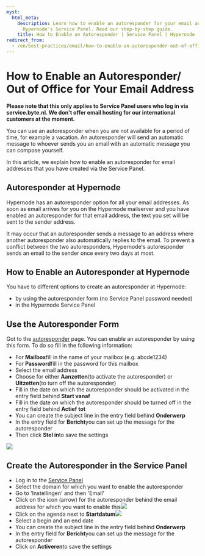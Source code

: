 ```yaml
---
myst:
  html_meta:
    description: Learn how to enable an autoresponder for your email address using
      Hypernode's Service Panel. Read our step-by-step guide.
    title: How to Enable an Autoresponder | Service Panel | Hypernode
redirect_from:
  - /en/best-practices/email/how-to-enable-an-autoresponder-out-of-office-for-your-email-address/
---
```


<!-- source: https://support.hypernode.com/en/best-practices/email/how-to-enable-an-autoresponder-out-of-office-for-your-email-address/ -->

# How to Enable an Autoresponder/ Out of Office for Your Email Address

**Please note that this only applies to Service Panel users who log in via service.byte.nl. We don't offer email hosting for our international customers at the moment.**

You can use an autoresponder when you are not available for a period of time, for example a vacation. An autoresponder will send an automatic message to whoever sends you an email with an automatic message you can compose yourself.

In this article, we explain how to enable an autoresponder for email addresses that you have created via the Service Panel.

## Autoresponder at Hypernode

Hypernode has an autoresponder option for all your email addresses. As soon as email arrives for you on the Hypernode mailserver and you have enabled an autoresponder for that email address, the text you set will be sent to the sender address.

It may occur that an autoresponder sends a message to an address where another autoresponder also automatically replies to the email. To prevent a conflict between the two autoresponders, Hypernode's autoresponder sends an email to the sender once every two days at most.

## How to Enable an Autoresponder at Hypernode

You have to different options to create an autoresponder at Hypernode:

- by using the autoresponder form (no Service Panel password needed)
- in the Hypernode Service Panel

## Use the Autoresponder Form

Got to the [autoresponder](https://service.byte.nl/mail/outofoffice.cgi) page. You can enable an autoresponder by using this form. To do so fill in the following information:

- For **Mailbox**fill in the name of your mailbox (e.g. abcde1234)
- For **Password**fill in the password for this mailbox
- Select the email address
- Choose for either **Aanzetten**(to activate the autoresponder) or **Uitzetten**(to turn off the autoresponder)
- Fill in the date on which the autoresponder should be activated in the entry field behind **Start vanaf**
- Fill in the date on which the autoresponder should be turned off in the entry field behind **Actief tot**
- You can create the subject line in the entry field behind **Onderwerp**
- In the entry field for **Bericht**you can set up the message for the autoresponder
- Then click **Stel in**to save the settings

![](_res/rHlVy0DpCNP18mUAXM8Jpx09UEZzduHS5w.png)

## Create the Autoresponder in the Service Panel

- Log in to the [Service Panel](https://service.byte.nl/)
- Select the domain for which you want to enable the autoresponder
- Go to 'Instellingen' and then 'Email'
- Click on the icon (arrow) for the autoresponder behind the email address for which you want to enable this![](_res/nUYideEv9ulDcRd8FaQV3m1Yvo2UzcI_Gw.png)
- Click on the agenda next to **Startdatum**![](_res/mlqUvpyg6pr8m42WJ3buWB1239dpIp1VFQ.png)
- Select a begin and an end date
- You can create the subject line in the entry field behind **Onderwerp**
- In the entry field for **Bericht**you can set up the message for the autoresponder
- Click on **Activeren**to save the settings
